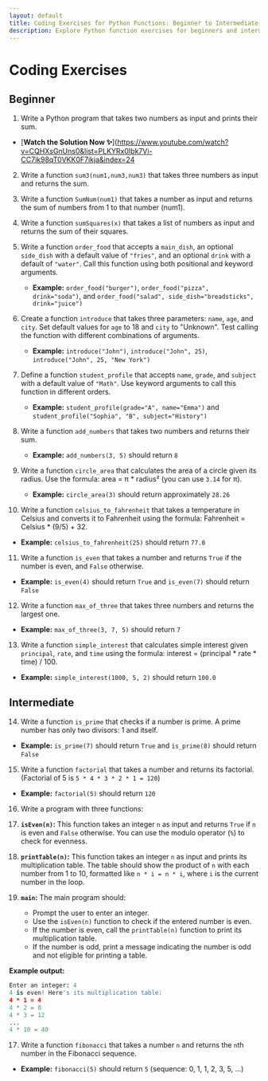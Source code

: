 ```yaml
---
layout: default
title: Coding Exercises for Python Functions: Beginner to Intermediate Challenges.
description: Explore Python function exercises for beginners and intermediates. Practice writing functions, handling inputs, and solving real-world problems with these coding challenges.
---
```


# Coding Exercises

## Beginner

1. Write a Python program that takes two numbers as input and prints their sum.
  - [**Watch the Solution Now ✨**](https://www.youtube.com/watch?v=CQHXsGnUns0&list=PLKYRx0Ibk7Vi-CC7ik98qT0VKK0F7ikja&index=24
2. Write a function `sum3(num1,num3,num3)` that takes three numbers as input and returns the sum.
3. Write a function `SumNum(num1)` that takes a number as input and returns the sum of numbers from 1 to that number (num1).

4. Write a function `sumSquares(x)` that takes a list of numbers as input and returns the sum of their squares.
   
5. Write a function `order_food` that accepts a `main_dish`, an optional `side_dish` with a default value of `"fries"`, and an optional `drink` with a default of `"water"`. Call this function using both positional and keyword arguments.
   
   - **Example:** `order_food("burger")`, `order_food("pizza", drink="soda")`, and `order_food("salad", side_dish="breadsticks", drink="juice")`
  
6. Create a function `introduce` that takes three parameters: `name`, `age`, and `city`. Set default values for `age` to 18 and `city` to "Unknown". Test calling the function with different combinations of arguments.
   
   - **Example:** `introduce("John")`, `introduce("John", 25)`, `introduce("John", 25, "New York")`

7. Define a function `student_profile` that accepts `name`, `grade`, and `subject` with a default value of `"Math"`. Use keyword arguments to call this function in different orders.
   
   - **Example:** `student_profile(grade="A", name="Emma")` and `student_profile("Sophia", "B", subject="History")`

8. Write a function `add_numbers` that takes two numbers and returns their sum.
  
   - **Example:** `add_numbers(3, 5)` should return `8`

9. Write a function `circle_area` that calculates the area of a circle given its radius. Use the formula: area = π * radius² (you can use `3.14` for π).

   - **Example:** `circle_area(3)` should return approximately `28.26`

10.  Write a function `celsius_to_fahrenheit` that takes a temperature in Celsius and converts it to Fahrenheit using the formula: Fahrenheit = Celsius * (9/5) + 32.

   - **Example:** `celsius_to_fahrenheit(25)` should return `77.0`

11. Write a function `is_even` that takes a number and returns `True` if the number is even, and `False` otherwise.

   - **Example:** `is_even(4)` should return `True` and `is_even(7)` should return `False`

12. Write a function `max_of_three` that takes three numbers and returns the largest one.

   - **Example:** `max_of_three(3, 7, 5)` should return `7`

13. Write a function `simple_interest` that calculates simple interest given `principal`, `rate`, and `time` using the formula: interest = (principal * rate * time) / 100.

   - **Example:** `simple_interest(1000, 5, 2)` should return `100.0`

## Intermediate

14. Write a function `is_prime` that checks if a number is prime. A prime number has only two divisors: 1 and itself.

   - **Example:** `is_prime(7)` should return `True` and `is_prime(8)` should return `False`

15. Write a function `factorial` that takes a number and returns its factorial. (Factorial of 5 is `5 * 4 * 3 * 2 * 1 = 120`)
  
   - **Example:** `factorial(5)` should return `120`
  
16. Write a program with three functions:
  
  1. **`isEven(n)`:** This function takes an integer `n` as input and returns `True` if `n` is even and `False` otherwise. You can use the modulo operator (`%`) to check for evenness.
  2. **`printTable(n)`:** This function takes an integer `n` as input and prints its multiplication table. The table should show the product of `n` with each number from 1 to 10, formatted like `n * i = n * i`, where `i` is the current number in the loop.
  3. **`main`:** The main program should:
     - Prompt the user to enter an integer.
     - Use the `isEven(n)` function to check if the entered number is even.
     - If the number is even, call the `printTable(n)` function to print its multiplication table.
     - If the number is odd, print a message indicating the number is odd and not eligible for printing a table.

**Example output:**

```python
Enter an integer: 4
4 is even! Here's its multiplication table:
4 * 1 = 4
4 * 2 = 8
4 * 3 = 12
...
4 * 10 = 40
```

17. Write a function `fibonacci` that takes a number `n` and returns the `n`th number in the Fibonacci sequence.

   - **Example:** `fibonacci(5)` should return `5` (sequence: 0, 1, 1, 2, 3, 5, ...)


